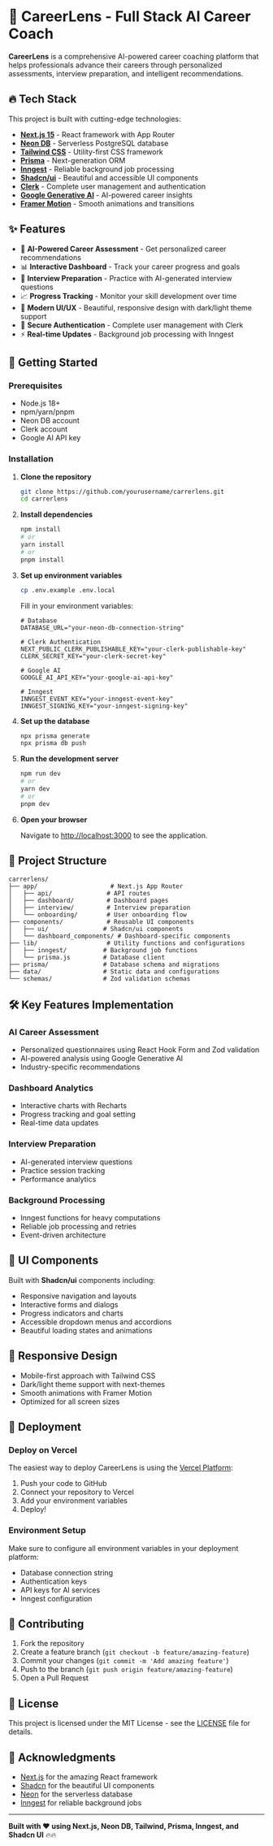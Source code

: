 # 🚀 CareerLens - Full Stack AI Career Coach

**CareerLens** is a comprehensive AI-powered career coaching platform that helps professionals advance their careers through personalized assessments, interview preparation, and intelligent recommendations.

## 🔥 Tech Stack

This project is built with cutting-edge technologies:

- **[Next.js 15](https://nextjs.org)** - React framework with App Router
- **[Neon DB](https://neon.tech)** - Serverless PostgreSQL database
- **[Tailwind CSS](https://tailwindcss.com)** - Utility-first CSS framework
- **[Prisma](https://prisma.io)** - Next-generation ORM
- **[Inngest](https://inngest.com)** - Reliable background job processing
- **[Shadcn/ui](https://ui.shadcn.com)** - Beautiful and accessible UI components
- **[Clerk](https://clerk.com)** - Complete user management and authentication
- **[Google Generative AI](https://ai.google.dev)** - AI-powered career insights
- **[Framer Motion](https://framer.com/motion)** - Smooth animations and transitions

## ✨ Features

- 🤖 **AI-Powered Career Assessment** - Get personalized career recommendations
- 📊 **Interactive Dashboard** - Track your career progress and goals
- 🎯 **Interview Preparation** - Practice with AI-generated interview questions
- 📈 **Progress Tracking** - Monitor your skill development over time
- 🎨 **Modern UI/UX** - Beautiful, responsive design with dark/light theme support
- 🔐 **Secure Authentication** - Complete user management with Clerk
- ⚡ **Real-time Updates** - Background job processing with Inngest

## 🚀 Getting Started

### Prerequisites

- Node.js 18+ 
- npm/yarn/pnpm
- Neon DB account
- Clerk account
- Google AI API key

### Installation

1. **Clone the repository**
   ```bash
   git clone https://github.com/yourusername/carrerlens.git
   cd carrerlens
   ```

2. **Install dependencies**
   ```bash
   npm install
   # or
   yarn install
   # or
   pnpm install
   ```

3. **Set up environment variables**
   ```bash
   cp .env.example .env.local
   ```
   
   Fill in your environment variables:
   ```env
   # Database
   DATABASE_URL="your-neon-db-connection-string"
   
   # Clerk Authentication
   NEXT_PUBLIC_CLERK_PUBLISHABLE_KEY="your-clerk-publishable-key"
   CLERK_SECRET_KEY="your-clerk-secret-key"
   
   # Google AI
   GOOGLE_AI_API_KEY="your-google-ai-api-key"
   
   # Inngest
   INNGEST_EVENT_KEY="your-inngest-event-key"
   INNGEST_SIGNING_KEY="your-inngest-signing-key"
   ```

4. **Set up the database**
   ```bash
   npx prisma generate
   npx prisma db push
   ```

5. **Run the development server**
   ```bash
   npm run dev
   # or
   yarn dev
   # or
   pnpm dev
   ```

6. **Open your browser**
   
   Navigate to [http://localhost:3000](http://localhost:3000) to see the application.

## 📁 Project Structure

```
carrerlens/
├── app/                    # Next.js App Router
│   ├── api/               # API routes
│   ├── dashboard/         # Dashboard pages
│   ├── interview/         # Interview preparation
│   └── onboarding/        # User onboarding flow
├── components/            # Reusable UI components
│   ├── ui/               # Shadcn/ui components
│   └── dashboard_components/ # Dashboard-specific components
├── lib/                   # Utility functions and configurations
│   ├── inngest/          # Background job functions
│   └── prisma.js         # Database client
├── prisma/               # Database schema and migrations
├── data/                 # Static data and configurations
└── schemas/              # Zod validation schemas
```

## 🛠️ Key Features Implementation

### AI Career Assessment
- Personalized questionnaires using React Hook Form and Zod validation
- AI-powered analysis using Google Generative AI
- Industry-specific recommendations

### Dashboard Analytics
- Interactive charts with Recharts
- Progress tracking and goal setting
- Real-time data updates

### Interview Preparation
- AI-generated interview questions
- Practice session tracking
- Performance analytics

### Background Processing
- Inngest functions for heavy computations
- Reliable job processing and retries
- Event-driven architecture

## 🎨 UI Components

Built with **Shadcn/ui** components including:
- Responsive navigation and layouts
- Interactive forms and dialogs
- Progress indicators and charts
- Accessible dropdown menus and accordions
- Beautiful loading states and animations

## 📱 Responsive Design

- Mobile-first approach with Tailwind CSS
- Dark/light theme support with next-themes
- Smooth animations with Framer Motion
- Optimized for all screen sizes

## 🚀 Deployment

### Deploy on Vercel

The easiest way to deploy CareerLens is using the [Vercel Platform](https://vercel.com/new):

1. Push your code to GitHub
2. Connect your repository to Vercel
3. Add your environment variables
4. Deploy!

### Environment Setup

Make sure to configure all environment variables in your deployment platform:
- Database connection string
- Authentication keys
- API keys for AI services
- Inngest configuration

## 🤝 Contributing

1. Fork the repository
2. Create a feature branch (`git checkout -b feature/amazing-feature`)
3. Commit your changes (`git commit -m 'Add amazing feature'`)
4. Push to the branch (`git push origin feature/amazing-feature`)
5. Open a Pull Request

## 📄 License

This project is licensed under the MIT License - see the [LICENSE](LICENSE) file for details.

## 🙏 Acknowledgments

- [Next.js](https://nextjs.org) for the amazing React framework
- [Shadcn](https://ui.shadcn.com) for the beautiful UI components
- [Neon](https://neon.tech) for the serverless database
- [Inngest](https://inngest.com) for reliable background jobs

---

**Built with ❤️ using Next.js, Neon DB, Tailwind, Prisma, Inngest, and Shadcn UI** 🔥🔥
